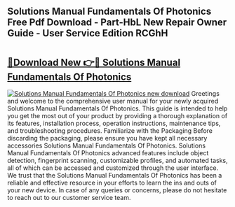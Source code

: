 ## Solutions Manual Fundamentals Of Photonics Free Pdf Download - Part-HbL New Repair Owner Guide - User Service Edition RCGhH

# <h2><a href="http://bc57640.oget.top/?id=Solutions+Manual+Fundamentals+Of+Photonics">🔗Download New 👉🔴 Solutions Manual Fundamentals Of Photonics</a></h2>

[![Solutions Manual Fundamentals Of Photonics new download](https://i.imgur.com/5g1atiW.png)](http://bc57640.oget.top/?id=Solutions+Manual+Fundamentals+Of+Photonics)
Greetings and welcome to the comprehensive user manual for your newly acquired Solutions Manual Fundamentals Of Photonics. This guide is intended to help you get the most out of your product by providing a thorough explanation of its features, installation process, operation instructions, maintenance tips, and troubleshooting procedures. Familiarize with the Packaging Before discarding the packaging, please ensure you have kept all necessary accessories Solutions Manual Fundamentals Of Photonics. Solutions Manual Fundamentals Of Photonics advanced features include object detection, fingerprint scanning, customizable profiles, and automated tasks, all of which can be accessed and customized through the user interface. We trust that the Solutions Manual Fundamentals Of Photonics has been a reliable and effective resource in your efforts to learn the ins and outs of your new device. In case of any queries or concerns, please do not hesitate to reach out to our customer service team.
